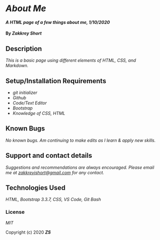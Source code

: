 # _About Me_

#### _A HTML page of a few things about me, 1/10/2020_

#### By _**Zakkrey Short**_

## Description

_This is a basic page using different elements of HTML, CSS, and Markdown._

## Setup/Installation Requirements

* _git initializer_
* _Github_
* _Code/Text Editor_
* _Bootstrap_
* _Knowledge of CSS, HTML_



## Known Bugs

_No known bugs. Am continuing to make edits as I learn & apply new skills._

## Support and contact details

_Suggestions and recommendations are always encouraged. Please email me at zakkreyjshort@gmail.com for any contact._

## Technologies Used

_HTML, Bootstrap 3.3.7, CSS, VS Code, Git Bash_

### License

*MIT*

Copyright (c) 2020 **_ZS_**